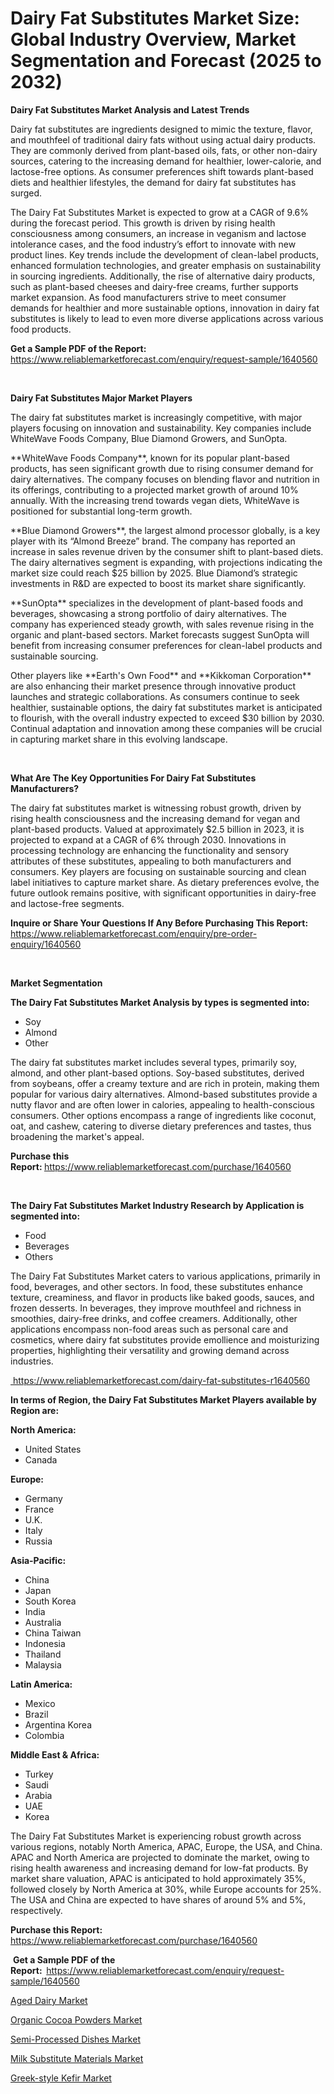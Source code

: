 <p><h1>Dairy Fat Substitutes Market Size: Global Industry Overview, Market Segmentation and Forecast (2025 to 2032)</h1></p><p><strong>Dairy Fat Substitutes Market Analysis and Latest Trends</strong></p>
<p><p>Dairy fat substitutes are ingredients designed to mimic the texture, flavor, and mouthfeel of traditional dairy fats without using actual dairy products. They are commonly derived from plant-based oils, fats, or other non-dairy sources, catering to the increasing demand for healthier, lower-calorie, and lactose-free options. As consumer preferences shift towards plant-based diets and healthier lifestyles, the demand for dairy fat substitutes has surged.</p><p>The Dairy Fat Substitutes Market is expected to grow at a CAGR of 9.6% during the forecast period. This growth is driven by rising health consciousness among consumers, an increase in veganism and lactose intolerance cases, and the food industry’s effort to innovate with new product lines. Key trends include the development of clean-label products, enhanced formulation technologies, and greater emphasis on sustainability in sourcing ingredients. Additionally, the rise of alternative dairy products, such as plant-based cheeses and dairy-free creams, further supports market expansion. As food manufacturers strive to meet consumer demands for healthier and more sustainable options, innovation in dairy fat substitutes is likely to lead to even more diverse applications across various food products.</p></p>
<p><strong>Get a Sample PDF of the Report:&nbsp;</strong> <a href="https://www.reliablemarketforecast.com/enquiry/request-sample/1640560?utm_campaign=1169&utm_medium=2&utm_source=Github&utm_content=ia&utm_term=07042025&utm_id=dairy-fat-substitutes">https://www.reliablemarketforecast.com/enquiry/request-sample/1640560</a></p>
<p>&nbsp;</p>
<p><strong>Dairy Fat Substitutes Major Market Players</strong></p>
<p><p>The dairy fat substitutes market is increasingly competitive, with major players focusing on innovation and sustainability. Key companies include WhiteWave Foods Company, Blue Diamond Growers, and SunOpta.</p><p>**WhiteWave Foods Company**, known for its popular plant-based products, has seen significant growth due to rising consumer demand for dairy alternatives. The company focuses on blending flavor and nutrition in its offerings, contributing to a projected market growth of around 10% annually. With the increasing trend towards vegan diets, WhiteWave is positioned for substantial long-term growth.</p><p>**Blue Diamond Growers**, the largest almond processor globally, is a key player with its “Almond Breeze” brand. The company has reported an increase in sales revenue driven by the consumer shift to plant-based diets. The dairy alternatives segment is expanding, with projections indicating the market size could reach $25 billion by 2025. Blue Diamond’s strategic investments in R&D are expected to boost its market share significantly.</p><p>**SunOpta** specializes in the development of plant-based foods and beverages, showcasing a strong portfolio of dairy alternatives. The company has experienced steady growth, with sales revenue rising in the organic and plant-based sectors. Market forecasts suggest SunOpta will benefit from increasing consumer preferences for clean-label products and sustainable sourcing.</p><p>Other players like **Earth's Own Food** and **Kikkoman Corporation** are also enhancing their market presence through innovative product launches and strategic collaborations. As consumers continue to seek healthier, sustainable options, the dairy fat substitutes market is anticipated to flourish, with the overall industry expected to exceed $30 billion by 2030. Continual adaptation and innovation among these companies will be crucial in capturing market share in this evolving landscape.</p></p>
<p>&nbsp;</p>
<p><strong>What Are The Key Opportunities For Dairy Fat Substitutes Manufacturers?</strong></p>
<p><p>The dairy fat substitutes market is witnessing robust growth, driven by rising health consciousness and the increasing demand for vegan and plant-based products. Valued at approximately $2.5 billion in 2023, it is projected to expand at a CAGR of 6% through 2030. Innovations in processing technology are enhancing the functionality and sensory attributes of these substitutes, appealing to both manufacturers and consumers. Key players are focusing on sustainable sourcing and clean label initiatives to capture market share. As dietary preferences evolve, the future outlook remains positive, with significant opportunities in dairy-free and lactose-free segments.</p></p>
<p><strong>Inquire or Share Your Questions If Any Before Purchasing This Report:</strong> <a href="https://www.reliablemarketforecast.com/enquiry/pre-order-enquiry/1640560?utm_campaign=1169&utm_medium=2&utm_source=Github&utm_content=ia&utm_term=07042025&utm_id=dairy-fat-substitutes">https://www.reliablemarketforecast.com/enquiry/pre-order-enquiry/1640560</a></p>
<p>&nbsp;</p>
<p><strong>Market Segmentation</strong></p>
<p><strong>The Dairy Fat Substitutes Market Analysis by types is segmented into:</strong></p>
<p><ul><li>Soy</li><li>Almond</li><li>Other</li></ul></p>
<p><p>The dairy fat substitutes market includes several types, primarily soy, almond, and other plant-based options. Soy-based substitutes, derived from soybeans, offer a creamy texture and are rich in protein, making them popular for various dairy alternatives. Almond-based substitutes provide a nutty flavor and are often lower in calories, appealing to health-conscious consumers. Other options encompass a range of ingredients like coconut, oat, and cashew, catering to diverse dietary preferences and tastes, thus broadening the market's appeal.</p></p>
<p><strong>Purchase this Report:&nbsp;</strong><a href="https://www.reliablemarketforecast.com/purchase/1640560?utm_campaign=1169&utm_medium=2&utm_source=Github&utm_content=ia&utm_term=07042025&utm_id=dairy-fat-substitutes">https://www.reliablemarketforecast.com/purchase/1640560</a></p>
<p>&nbsp;</p>
<p><strong>The Dairy Fat Substitutes Market Industry Research by Application is segmented into:</strong></p>
<p><ul><li>Food</li><li>Beverages</li><li>Others</li></ul></p>
<p><p>The Dairy Fat Substitutes Market caters to various applications, primarily in food, beverages, and other sectors. In food, these substitutes enhance texture, creaminess, and flavor in products like baked goods, sauces, and frozen desserts. In beverages, they improve mouthfeel and richness in smoothies, dairy-free drinks, and coffee creamers. Additionally, other applications encompass non-food areas such as personal care and cosmetics, where dairy fat substitutes provide emollience and moisturizing properties, highlighting their versatility and growing demand across industries.</p></p>
<p><a href="https://www.reliablemarketforecast.com/dairy-fat-substitutes-r1640560?utm_campaign=1169&utm_medium=2&utm_source=Github&utm_content=ia&utm_term=07042025&utm_id=dairy-fat-substitutes">&nbsp;https://www.reliablemarketforecast.com/dairy-fat-substitutes-r1640560</a></p>
<p><strong>In terms of Region, the Dairy Fat Substitutes Market Players available by Region are:</strong></p>
<p>
    <p> <strong> North America: </strong>
        <ul>
            <li>United States</li>
            <li>Canada</li>
        </ul>
        </p> 
    <p> <strong> Europe: </strong>
        <ul>
            <li>Germany</li>
            <li>France</li>
            <li>U.K.</li>
            <li>Italy</li>
            <li>Russia</li>
        </ul>
        </p> 
    <p> <strong> Asia-Pacific: </strong>
        <ul>
            <li>China</li>
            <li>Japan</li>
            <li>South Korea</li>
            <li>India</li>
            <li>Australia</li>
            <li>China Taiwan</li>
            <li>Indonesia</li>
            <li>Thailand</li>
            <li>Malaysia</li>
        </ul>
        </p> 
    <p> <strong> Latin America: </strong>
        <ul>
            <li>Mexico</li>
            <li>Brazil</li>
            <li>Argentina Korea</li>
            <li>Colombia</li>
        </ul>
        </p> 
    <p> <strong> Middle East & Africa: </strong>
        <ul>
            <li>Turkey</li>
            <li>Saudi</li>
            <li>Arabia</li>
            <li>UAE</li>
            <li>Korea</li>
        </ul>
    </p>
    </p>
<p><p>The Dairy Fat Substitutes Market is experiencing robust growth across various regions, notably North America, APAC, Europe, the USA, and China. APAC and North America are projected to dominate the market, owing to rising health awareness and increasing demand for low-fat products. By market share valuation, APAC is anticipated to hold approximately 35%, followed closely by North America at 30%, while Europe accounts for 25%. The USA and China are expected to have shares of around 5% and 5%, respectively.</p></p>
<p><strong>Purchase this Report: </strong><a href="https://www.reliablemarketforecast.com/purchase/1640560?utm_campaign=1169&utm_medium=2&utm_source=Github&utm_content=ia&utm_term=07042025&utm_id=dairy-fat-substitutes">https://www.reliablemarketforecast.com/purchase/1640560</a></p>
<p>&nbsp;<strong>Get a Sample PDF of the Report:&nbsp;&nbsp;</strong><a href="https://www.reliablemarketforecast.com/enquiry/request-sample/1640560?utm_campaign=1169&utm_medium=2&utm_source=Github&utm_content=ia&utm_term=07042025&utm_id=dairy-fat-substitutes">https://www.reliablemarketforecast.com/enquiry/request-sample/1640560</a></p>
<p><strong></strong></p>
<p><p><a href="https://github.com/Mayankdeswa/Market-Research-Report-List-1/blob/main/aged-dairy-market.md?utm_campaign=1169&utm_medium=2&utm_source=Github&utm_content=ia&utm_term=07042025&utm_id=dairy-fat-substitutes">Aged Dairy Market</a></p><p><a href="https://github.com/mafuzakirju/Market-Research-Report-List-1/blob/main/organic-cocoa-powders-market.md?utm_campaign=1169&utm_medium=2&utm_source=Github&utm_content=ia&utm_term=07042025&utm_id=dairy-fat-substitutes">Organic Cocoa Powders Market</a></p><p><a href="https://github.com/akramisabtu/Market-Research-Report-List-1/blob/main/semi-processed-dishes-market.md?utm_campaign=1169&utm_medium=2&utm_source=Github&utm_content=ia&utm_term=07042025&utm_id=dairy-fat-substitutes">Semi-Processed Dishes Market</a></p><p><a href="https://github.com/cherrivacius/Market-Research-Report-List-1/blob/main/milk-substitute-materials-market.md?utm_campaign=1169&utm_medium=2&utm_source=Github&utm_content=ia&utm_term=07042025&utm_id=dairy-fat-substitutes">Milk Substitute Materials Market</a></p><p><a href="https://github.com/omduthkevork/Market-Research-Report-List-1/blob/main/greek-style-kefir-market.md?utm_campaign=1169&utm_medium=2&utm_source=Github&utm_content=ia&utm_term=07042025&utm_id=dairy-fat-substitutes">Greek-style Kefir Market</a></p></p>
